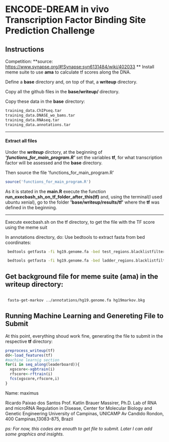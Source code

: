 ENCODE-DREAM in vivo Transcription Factor Binding Site Prediction Challenge
================

Instructions
------------

Competition:
**source: <https://www.synapse.org/#!Synapse:syn6131484/wiki/402033> **
Install meme suite to use **ama** to calculate tf scores along the DNA.

Define a **base** directory and, on top of that, a **writeup** directory.

Copy all the github files in the **base/writeup/** directory.

Copy these data in the **base** directory:

``` bash
training_data.ChIPseq.tar
training_data.DNASE_wo_bams.tar
training_data.RNAseq.tar
training_data.annotations.tar
```

------------------------------------------------------------------------

#### Extract all files

Under the ***writeup*** dirctory, at the beginning of ***'functions\_for\_main\_program.R'*** set the variables **tf**, for what transcription factor will be assessed and the **base** directory.

Then source the file 'functions\_for\_main\_program.R'

``` r
source('functions_for_main_program.R')
```

As it is stated in the **main.R** execute the function **run\_execbash\_sh\_on\_tf\_folder\_after\_this(tf)** and, using the terminal(I used ubuntu xenial), go to the folder **'base/writeup/results/tf'** where the **tf** was defined in the beginning.

------------------------------------------------------------------------

Execute execbash.sh on the tf directory, to get the file with the TF score using the meme suit

In annotations directory, do: Use bedtools to extract fasta from bed coordinates:

``` bash
 bedtools getfasta -fi hg19.genome.fa -bed test_regions.blacklistfiltered.bed -fo test_regions.blacklistfiltered.fa
```

``` bash
 bedtools getfasta -fi hg19.genome.fa -bed ladder_regions.blacklistfiltered.bed -fo ladder_regions.blacklistfiltered.fa
```

Get background file for meme suite (ama) in the writeup directory:
------------------------------------------------------------------

``` bash

 fasta-get-markov ../annotations/hg19.genome.fa hg19markov.bkg
```

Running Machine Learning and Genereting File to Submit
------------------------------------------------------

At this point, everything shoud work fine, generating the file to submit in the respective **tf** directory:

``` r
preprocess_writeup(tf)
dd<-load_features(tf)
#machine learnig section
for(i in seq_along(leaderboard)){
  xgscore<-xgbtrain(i)
  rfscore<-rftrain(i)
  fcs(xgscore,rfscore,i)
}
```

Name: maximus

Ricardo Paixao dos Santos
Prof. Katlin Brauer Massirer, Ph.D.
Lab of RNA and microRNA Regulation in Disease,
Center for Molecular Biology and Genetic Engineering
University of Campinas, UNICAMP
Av Candido Rondon, 400 Campinas,13083-875, Brazil

*ps: For now, this codes are enouth to get file to submit.*
*Later I can add some graphics and insights.*
